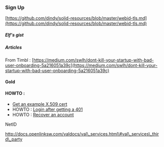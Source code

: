 ### **Sign Up**

[https://github.com/dindy/solid-resources/blob/master/webid-tls.md](https://github.com/dindy/solid-resources/blob/master/webid-tls.md)

##### Elf's gist

##### Articles

From Timbl : [https://medium.com/swlh/dont-kill-your-startup-with-bad-user-onboarding-5a216051a39c](https://medium.com/swlh/dont-kill-your-startup-with-bad-user-onboarding-5a216051a39c)

#### Gold

#### HOWTO :

* [Get an example X.509 cert](https://gist.github.com/melvincarvalho/e14753a7137d02d756f19299fed292b4)
* HOWTO :
  [Login after getting a 401](https://gist.github.com/melvincarvalho/72eaff2fbf1b51a805846320e0bff0cc)
* HOWTO :
  [Recover an account](https://gist.github.com/melvincarvalho/bcc04e1529dd3a4509892346109b1d37)

NetID

http://docs.openlinksw.com/valdocs/val\_services.html\#val\_services\_third\_party

